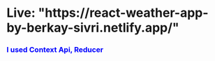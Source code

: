 <h1>Live: "https://react-weather-app-by-berkay-sivri.netlify.app/"</h1>

<h3 style="color:blue;">I used Context Api, Reducer </h3>  
